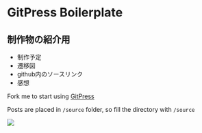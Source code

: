 # GitPress Boilerplate

## 制作物の紹介用
 - 制作予定
 - 遷移図
 - github内のソースリンク
 - 感想
 


Fork me to start using [GitPress](https://gitpress.io)

Posts are placed in `/source` folder, so fill the directory with `/source`

![](https://github.com/gitpress-io/boilerplate/blob/master/screenshot.jpg)
